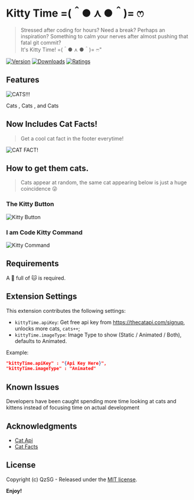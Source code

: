 # Kitty Time =(＾● ⋏ ●＾)= ෆ
> Stressed after coding for hours? Need a break? Perhaps an inspiration? Something to calm your nerves after almost pushing that fatal git commit?  
> It's Kitty Time! =(＾● ⋏ ●＾)= ෆ"

[![Version](https://img.shields.io/visual-studio-marketplace/v/QzSG.kitty-time?color=%234c1&label=VS%20Marketplace&style=for-the-badge)](https://marketplace.visualstudio.com/items?itemName=QzSG.kitty-time)
[![Downloads](https://img.shields.io/visual-studio-marketplace/i/QzSG.kitty-time?color=%234c1&style=for-the-badge)](https://marketplace.visualstudio.com/items?itemName=QzSG.kitty-time)
[![Ratings](https://img.shields.io/visual-studio-marketplace/r/QzSG.kitty-time?color=%234c1&style=for-the-badge)](https://marketplace.visualstudio.com/items?itemName=QzSG.kitty-time#review-details)

## Features

![CATS!!!](image/logo-128x128.png)

Cats , Cats , and Cats

## Now Includes Cat Facts!
> Get a cool cat fact in the footer everytime!

![CAT FACT!](image/cat-fact.png)


## How to get them cats. 
> Cats appear at random, the same cat appearing below is just a huge coincidence 😜

### The Kitty Button

![Kitty Button](image/kitty-button.gif)

### I am Code Kitty Command

![Kitty Command](image/kitty-command.gif)

## Requirements

A 💖 full of 🐱 is required. 

## Extension Settings

This extension contributes the following settings:

* `kittyTime.apiKey`: Get free api key from https://thecatapi.com/signup, unlocks more cats, `cats++`;
* `kittyTime.imageType`: Image Type to show (Static / Animated / Both), defaults to Animated. 

Example:
```json
"kittyTime.apiKey" : "{Api Key Here}",
"kittyTime.imageType" : "Animated"
```
## Known Issues

Developers have been caught spending more time looking at cats and kittens instead of focusing time on actual development

## Acknowledgments

* [Cat Api](https://thecatapi.com)
* [Cat Facts](https://catfact.ninja/)

## License

Copyright (c) QzSG - Released under the [MIT license](LICENSE).

**Enjoy!**
